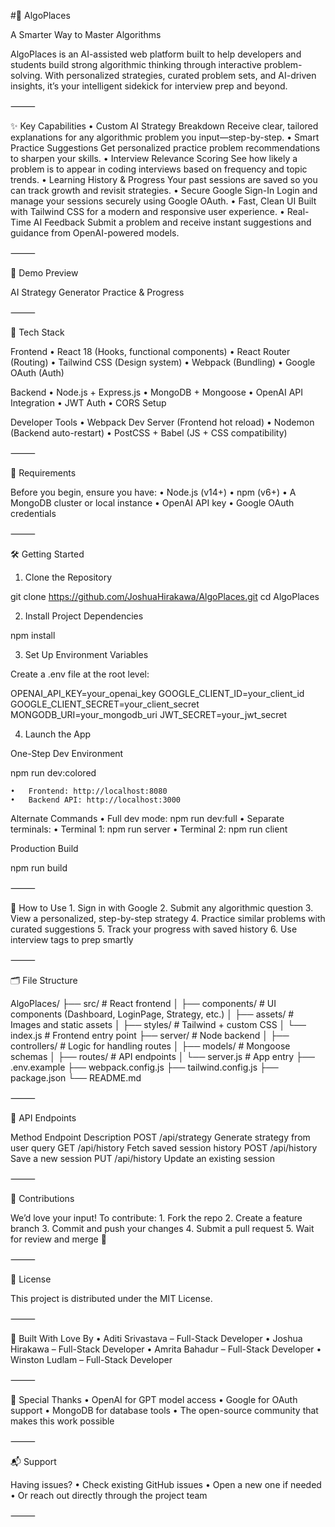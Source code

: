 #🧠 AlgoPlaces

A Smarter Way to Master Algorithms

AlgoPlaces is an AI-assisted web platform built to help developers and students build strong algorithmic thinking through interactive problem-solving. With personalized strategies, curated problem sets, and AI-driven insights, it’s your intelligent sidekick for interview prep and beyond.

⸻

✨ Key Capabilities
	•	Custom AI Strategy Breakdown
Receive clear, tailored explanations for any algorithmic problem you input—step-by-step.
	•	Smart Practice Suggestions
Get personalized practice problem recommendations to sharpen your skills.
	•	Interview Relevance Scoring
See how likely a problem is to appear in coding interviews based on frequency and topic trends.
	•	Learning History & Progress
Your past sessions are saved so you can track growth and revisit strategies.
	•	Secure Google Sign-In
Login and manage your sessions securely using Google OAuth.
	•	Fast, Clean UI
Built with Tailwind CSS for a modern and responsive user experience.
	•	Real-Time AI Feedback
Submit a problem and receive instant suggestions and guidance from OpenAI-powered models.

⸻

🎥 Demo Preview

AI Strategy Generator	Practice & Progress
	


⸻

🧰 Tech Stack

Frontend
	•	React 18 (Hooks, functional components)
	•	React Router (Routing)
	•	Tailwind CSS (Design system)
	•	Webpack (Bundling)
	•	Google OAuth (Auth)

Backend
	•	Node.js + Express.js
	•	MongoDB + Mongoose
	•	OpenAI API Integration
	•	JWT Auth
	•	CORS Setup

Developer Tools
	•	Webpack Dev Server (Frontend hot reload)
	•	Nodemon (Backend auto-restart)
	•	PostCSS + Babel (JS + CSS compatibility)

⸻

🔧 Requirements

Before you begin, ensure you have:
	•	Node.js (v14+)
	•	npm (v6+)
	•	A MongoDB cluster or local instance
	•	OpenAI API key
	•	Google OAuth credentials

⸻

🛠️ Getting Started

1. Clone the Repository

git clone https://github.com/JoshuaHirakawa/AlgoPlaces.git
cd AlgoPlaces

2. Install Project Dependencies

npm install

3. Set Up Environment Variables

Create a .env file at the root level:

OPENAI_API_KEY=your_openai_key
GOOGLE_CLIENT_ID=your_client_id
GOOGLE_CLIENT_SECRET=your_client_secret
MONGODB_URI=your_mongodb_uri
JWT_SECRET=your_jwt_secret

4. Launch the App

One-Step Dev Environment

npm run dev:colored

	•	Frontend: http://localhost:8080
	•	Backend API: http://localhost:3000

Alternate Commands
	•	Full dev mode: npm run dev:full
	•	Separate terminals:
	•	Terminal 1: npm run server
	•	Terminal 2: npm run client

Production Build

npm run build


⸻

🚦 How to Use
	1.	Sign in with Google
	2.	Submit any algorithmic question
	3.	View a personalized, step-by-step strategy
	4.	Practice similar problems with curated suggestions
	5.	Track your progress with saved history
	6.	Use interview tags to prep smartly

⸻

🗂️ File Structure

AlgoPlaces/
├── src/                  # React frontend
│   ├── components/       # UI components (Dashboard, LoginPage, Strategy, etc.)
│   ├── assets/           # Images and static assets
│   ├── styles/           # Tailwind + custom CSS
│   └── index.js          # Frontend entry point
├── server/               # Node backend
│   ├── controllers/      # Logic for handling routes
│   ├── models/           # Mongoose schemas
│   ├── routes/           # API endpoints
│   └── server.js         # App entry
├── .env.example
├── webpack.config.js
├── tailwind.config.js
├── package.json
└── README.md


⸻

📡 API Endpoints

Method	Endpoint	Description
POST	/api/strategy	Generate strategy from user query
GET	/api/history	Fetch saved session history
POST	/api/history	Save a new session
PUT	/api/history	Update an existing session


⸻

🤝 Contributions

We’d love your input! To contribute:
	1.	Fork the repo
	2.	Create a feature branch
	3.	Commit and push your changes
	4.	Submit a pull request
	5.	Wait for review and merge 🚀

⸻

📜 License

This project is distributed under the MIT License.

⸻

👥 Built With Love By
	•	Aditi Srivastava – Full-Stack Developer
	•	Joshua Hirakawa – Full-Stack Developer
	•	Amrita Bahadur – Full-Stack Developer
	•	Winston Ludlam – Full-Stack Developer

⸻

🙌 Special Thanks
	•	OpenAI for GPT model access
	•	Google for OAuth support
	•	MongoDB for database tools
	•	The open-source community that makes this work possible

⸻

📬 Support

Having issues?
	•	Check existing GitHub issues
	•	Open a new one if needed
	•	Or reach out directly through the project team

⸻